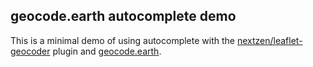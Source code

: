 ## geocode.earth autocomplete demo

This is a minimal demo of using autocomplete with the [nextzen/leaflet-geocoder](https://github.com/nextzen/leaflet-geocoder) plugin and [geocode.earth](https://geocode.earth).

